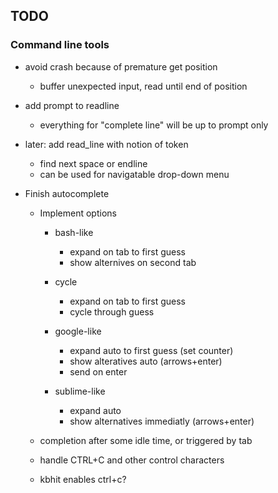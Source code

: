 ## TODO

### Command line tools

- avoid crash because of premature get position
  - buffer unexpected input, read until end of position

- add prompt to readline
  - everything for "complete line" will be up to prompt only

- later: add read_line with notion of token
  - find next space or endline
  - can be used for navigatable drop-down menu

- Finish autocomplete
  - Implement options
  	- bash-like
  	  - expand on tab to first guess
  	  - show alternives on second tab
    - cycle
      - expand on tab to first guess
      - cycle through guess


    - google-like
      - expand auto to first guess (set counter)
      - show alteratives auto (arrows+enter)
      - send on enter
    - sublime-like 
      - expand auto
      - show alternatives immediatly (arrows+enter)
  
  - completion after some idle time, or triggered by tab
  - handle CTRL+C and other control characters

  - kbhit enables ctrl+c?
